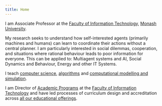 ```yaml
---
title: Home
---
```


I am Associate Professor at the [Faculty of Information Technology](href='http://www.infotech.monash.edu.au/ "Faculty of Information Technology"), [Monash University](http://www.monash.edu.au/ "Monash University").

My research seeks to understand how self-interested agents (primarily machines and humans) can learn to coordinate their actions without a central planner. I am particularly interested in social dilemmas, cooperation, and situations where rational behaviour leads to poor information for everyone. This can be applied to: Multiagent systems and AI, Social Dynamics and Behaviour, Energy and other IT Systems.

I teach [computer science](https://www.monash.edu.au/pubs/handbooks/units/FIT1008.html), [algorithms](http://www.monash.edu.au/pubs/2015handbooks/units/FIT1029.html) and [computational modelling and simulation](https://handbook.monash.edu/current/units/FIT3139).

I am Director of [Academic Programs](https://www.monash.edu/it/future-students/choose-a-degree) at the [Faculty of Information Technology](https://www.monash.edu/it/) and have led processes of curriculum design and accreditation across [all our educational offerings](https://www.monash.edu/it/future-students).
